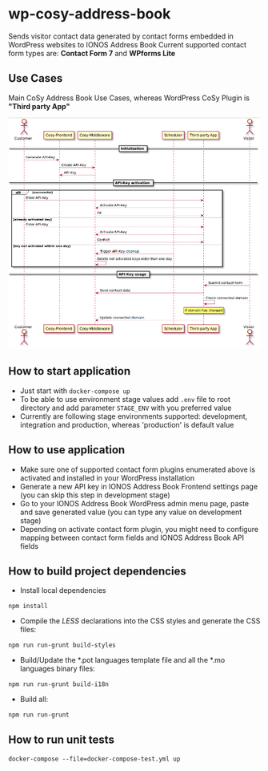 # wp-cosy-address-book

Sends visitor contact data generated by contact forms embedded in WordPress websites to IONOS Address Book
Current supported contact form types are: **Contact Form 7** and **WPforms Lite**

## Use Cases

Main CoSy Address Book Use Cases, whereas WordPress CoSy Plugin is **"Third party App"**

![Alt text](images/cosy-use-cases-sequence.png?raw=true "WordPress CoSy Address Book Use Cases")

## How to start application

- Just start with ```docker-compose up```
- To be able to use environment stage values add `.env` file to root directory and add parameter `STAGE_ENV` with you preferred value
- Currently are following stage environments supported: development, integration and production, whereas 'production' is default value

## How to use application

- Make sure one of supported contact form plugins enumerated above is activated and installed in your WordPress installation
- Generate a new API key in IONOS Address Book Frontend settings page (you can skip this step in development stage)
- Go to your IONOS Address Book WordPress admin menu page, paste and save generated value (you can type any value on development stage)
- Depending on activate contact form plugin, you might need to configure mapping between contact form fields and IONOS Address Book API fields

## How to build project dependencies

- Install local dependencies
```
npm install
```

- Compile the _LESS_ declarations into the CSS styles and generate the CSS files:

```
npm run run-grunt build-styles
```

- Build/Update the *.pot languages template file and all the *.mo languages binary files:
```
npm run run-grunt build-i18n
```
- Build all:
```
npm run run-grunt
```

## How to run unit tests
```
docker-compose --file=docker-compose-test.yml up
```